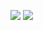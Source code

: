 ![](https://github.com/saiv46/github-stats/blob/master/generated/overview.svg)
![](https://github.com/saiv46/github-stats/blob/master/generated/languages.svg)
